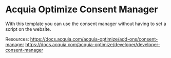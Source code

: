 # Acquia Optimize Consent Manager
With this template you can use the consent manager without having to set a script on the website. 

Resources: https://docs.acquia.com/acquia-optimize/add-ons/consent-manager
https://docs.acquia.com/acquia-optimize/developer/developer-consent-manager
